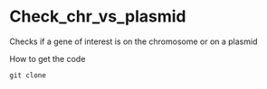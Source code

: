 # Check_chr_vs_plasmid
Checks if a gene of interest is on the chromosome or on a plasmid

How to get the code
```
git clone 
```

